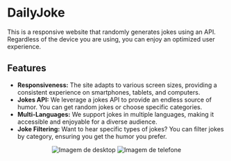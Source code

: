 # DailyJoke
This is a responsive website that randomly generates jokes using an API. Regardless of the device you are using, you can enjoy an optimized user experience.
## Features
- **Responsiveness:** The site adapts to various screen sizes, providing a consistent experience on smartphones, tablets, and computers.
- **Jokes API:** We leverage a jokes API to provide an endless source of humor. You can get random jokes or choose specific categories.
- **Multi-Languages:** We support jokes in multiple languages, making it accessible and enjoyable for a diverse audience.
- **Joke Filtering:** Want to hear specific types of jokes? You can filter jokes by category, ensuring you get the humor you prefer.
<div align='center'>
  <img src='https://icrowleyshr.github.io/DailyJoke/img/desktop.png' alt='Imagem de desktop'>

  <img src='https://icrowleyshr.github.io/DailyJoke/img/phone.png' alt='Imagem de telefone'>
</div>

